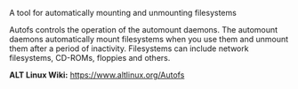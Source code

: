 A tool for automatically mounting and unmounting filesystems

Autofs controls the operation of the automount daemons.  The automount daemons
automatically mount filesystems when you use them and unmount them after a
period of inactivity.  Filesystems can include network filesystems, CD-ROMs,
floppies and others.

**ALT Linux Wiki:** <https://www.altlinux.org/Autofs>
